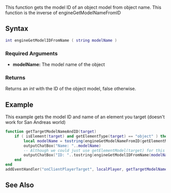This function gets the model ID of an object model from object name. This function is the inverse of engineGetModelNameFromID

Syntax
------

``` lua
int engineGetModelIDFromName ( string modelName )
```

### Required Arguments

-   **modelName:** The model name of the object

### Returns

Returns an *int* with the ID of the object model, false otherwise.

Example
-------

This example gets the model ID and name of an element you target (doesn't work for San Andreas world)

``` lua
function getTargetModelNameAndID(target) 
    if ( isElement(target) and getElementType(target) == "object" ) then 
        local modelName = tostring(engineGetModelNameFromID(getElementModel(target)))
        outputChatBox("Name: "..modelName)
        -- Although we could just use getElementModel(target) for this example we will use modelName
        outputChatBox("ID: "..tostring(engineGetModelIDFromName(modelName)))
    end
end
addEventHandler("onClientPlayerTarget", localPlayer, getTargetModelNameAndID)
```

See Also
--------
